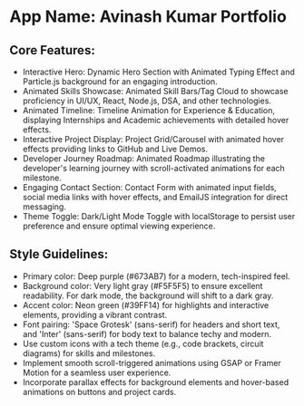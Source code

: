 # **App Name**: Avinash Kumar Portfolio

## Core Features:

- Interactive Hero: Dynamic Hero Section with Animated Typing Effect and Particle.js background for an engaging introduction.
- Animated Skills Showcase: Animated Skill Bars/Tag Cloud to showcase proficiency in UI/UX, React, Node.js, DSA, and other technologies.
- Animated Timeline: Timeline Animation for Experience & Education, displaying Internships and Academic achievements with detailed hover effects.
- Interactive Project Display: Project Grid/Carousel with animated hover effects providing links to GitHub and Live Demos.
- Developer Journey Roadmap: Animated Roadmap illustrating the developer's learning journey with scroll-activated animations for each milestone.
- Engaging Contact Section: Contact Form with animated input fields, social media links with hover effects, and EmailJS integration for direct messaging.
- Theme Toggle: Dark/Light Mode Toggle with localStorage to persist user preference and ensure optimal viewing experience.

## Style Guidelines:

- Primary color: Deep purple (#673AB7) for a modern, tech-inspired feel.
- Background color: Very light gray (#F5F5F5) to ensure excellent readability. For dark mode, the background will shift to a dark gray.
- Accent color: Neon green (#39FF14) for highlights and interactive elements, providing a vibrant contrast.
- Font pairing: 'Space Grotesk' (sans-serif) for headers and short text, and 'Inter' (sans-serif) for body text to balance techy and modern.
- Use custom icons with a tech theme (e.g., code brackets, circuit diagrams) for skills and milestones.
- Implement smooth scroll-triggered animations using GSAP or Framer Motion for a seamless user experience.
- Incorporate parallax effects for background elements and hover-based animations on buttons and project cards.